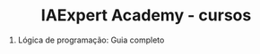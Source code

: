 <h1 align='center'> IAExpert Academy - cursos </h1>

<ol> 
  <li>Lógica de programação: Guia completo</li>
</ol>
